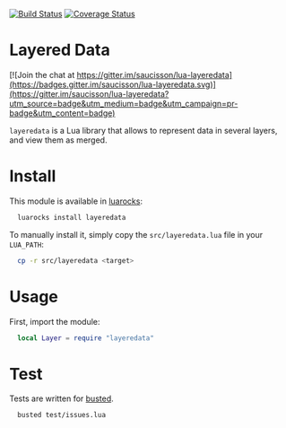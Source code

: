 [![Build Status](https://travis-ci.org/saucisson/lua-layeredata.svg?branch=master)](https://travis-ci.org/saucisson/lua-layeredata)
[![Coverage Status](https://coveralls.io/repos/saucisson/lua-layeredata/badge.svg?branch=master&service=github)](https://coveralls.io/github/saucisson/lua-layeredata?branch=master)

# Layered Data

[![Join the chat at https://gitter.im/saucisson/lua-layeredata](https://badges.gitter.im/saucisson/lua-layeredata.svg)](https://gitter.im/saucisson/lua-layeredata?utm_source=badge&utm_medium=badge&utm_campaign=pr-badge&utm_content=badge)

`layeredata` is a Lua library that allows to represent data in several layers,
and view them as merged.

# Install

This module is available in [luarocks](https://luarocks.org):
```bash
  luarocks install layeredata
```

To manually install it, simply copy the `src/layeredata.lua` file in your
`LUA_PATH`:
```bash
  cp -r src/layeredata <target>
```

# Usage

First, import the module:
```lua
  local Layer = require "layeredata"
```

# Test

Tests are written for [busted](http://olivinelabs.com/busted).
```bash
  busted test/issues.lua
```

